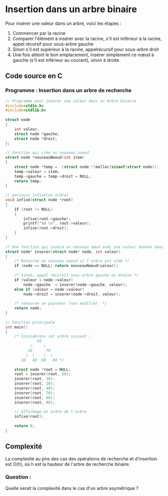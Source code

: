 # Insertion dans un arbre binaire
Pour insérer une valeur dans un arbre, voici les étapes :
1. Commencer par la racine
2. Comparer l'élément à insérer avec la racine, s'il est inférieur à la racine, appel récursif pour sous-arbre gauche
3. Sinon s'il est supérieur à la racine, appelrécursif pour sous-arbre droit
4. Une fois atteint le bon emplacement, insérer simplement ce nœud à gauche (s'il est inférieur au courant), sinon à droite.

## Code source en C 
### Programme : Insertion dans un arbre de recherche

```c
// Programme pour inserer une valeur dans un Arbre binaire
#include<stdio.h> 
#include<stdlib.h> 
   
struct node 
{ 
    int valeur; 
    struct node *gauche;
    struct node *droit; 
}; 
   
// Fonction qui crée un nouveau noeud
struct node *nouveauNoeud(int item) 
{ 
    struct node *temp =  (struct node *)malloc(sizeof(struct node)); 
    temp->valeur = item; 
    temp->gauche = temp->droit = NULL; 
    return temp; 
} 
   
// parcours infixé(en ordre)
void infixe(struct node *root) 
{ 
    if (root != NULL) 
    { 
        infixe(root->gauche); 
        printf("%d \n", root->valeur); 
        infixe(root->droit); 
    } 
} 
   
/* Une fonction qui insère un nouveau nœud avec une valeur donnée dans un arbre */
struct node* inserer(struct node* node, int valeur) 
{ 
    /* Retourne un nouveau noeud si l'arbre est vide */
    if (node == NULL) return nouveauNoeud(valeur); 
  
    /* Sinon, appel récursif sous-arbre gauche ou droite */
    if (valeur < node->valeur) 
        node->gauche  = inserer(node->gauche, valeur); 
    else if (valeur > node->valeur) 
        node->droit = inserer(node->droit, valeur);    
  
    /* retourne un pointeur (non modifié)  */
    return node; 
} 
   
// Fonction principale
int main() 
{ 
    /* Considérons cet arbre suivant :
              50 
           /     \ 
          30      70 
         /  \    /  \ 
       20   40  60   80 */
       
    struct node *root = NULL; 
    root = inserer(root, 50); 
    inserer(root, 30); 
    inserer(root, 20); 
    inserer(root, 40); 
    inserer(root, 70); 
    inserer(root, 60); 
    inserer(root, 80); 
   
    // Affichage en ordre de l'arbre
    infixe(root); 
   
    return 0; 
} 
```

## Complexité 
La complexité au pire des cas des opérations de recherche et d'insertion est O(h),
où h est la hauteur de l'arbre de recherche binaire. 
### Question :
Quelle serait la complexité dans le cas d'un arbre asymétrique ?


